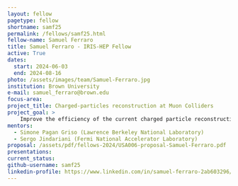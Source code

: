 ```yaml
---
layout: fellow
pagetype: fellow
shortname: samf25
permalink: /fellows/samf25.html
fellow-name: Samuel Ferraro
title: Samuel Ferraro - IRIS-HEP Fellow
active: True
dates:
  start: 2024-06-03
  end: 2024-08-16
photo: /assets/images/team/Samuel-Ferraro.jpg
institution: Brown University
e-mail: samuel_ferraro@brown.edu
focus-area:
project_title: Charged-particles reconstruction at Muon Colliders
project_goal: >
    Improve the efficiency of the current charged particle reconstruction algorithms for Muon Colliders. This includes a transfer to the Key4HEP software framework and optimization within this framework.
mentors:
  - Simone Pagan Griso (Lawrence Berkeley National Laboratory)
  - Sergo Jindariani (Fermi National Accelerator Laboratory)
proposal: /assets/pdf/fellows-2024/USA006-proposal-Samuel-Ferraro.pdf
presentations:
current_status:
github-username: samf25
linkedin-profile: https://www.linkedin.com/in/samuel-ferraro-2ab603296/
---
```

